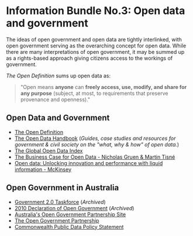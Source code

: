 # Information Bundle No.3: Open data and government
The ideas of open government and open data are tightly interlinked, with open government serving as the overarching concept for open data. While there are many interpretations of open government, it may be summed up as a rights-based approach giving citizens access to the workings of government.

*The Open Definition* sums up open data as:

> "Open means **anyone** can **freely access, use, modify, and share for any purpose** (subject, at most, to requirements that preserve provenance and openness)."

## Open Data and Government
- [The Open Definition](http://opendefinition.org/)
- [The Open Data Handbook](http://opendatahandbook.org/) (*Guides, case studies and resources for government & civil society
on the "what, why & how" of open data.*)
- [The Global Open Data Index](http://index.okfn.org/)
- [The Business Case for Open Data - Nicholas Gruen & Martin Tisné](https://www.omidyar.com/blog/business-case-open-data)
- [Open data: Unlocking innovation and performance with liquid information - McKinsey](http://www.mckinsey.com/business-functions/digital-mckinsey/our-insights/open-data-unlocking-innovation-and-performance-with-liquid-information)

## Open Government in Australia
- [Government 2.0 Taskforce](http://gov2.net.au/) (*Archived*)
- [2010 Declaration of Open Government](https://www.finance.gov.au/blog/2010/07/16/declaration-open-government/) (*Archived*)
- [Australia's Open Government Partnership Site](http://ogpau.pmc.gov.au/)
- [The Open Government Partnership](http://www.opengovpartnership.org/)
- [Commonwealth Public Data Policy Statement](https://www.dpmc.gov.au/public-data/public-data-policy)
